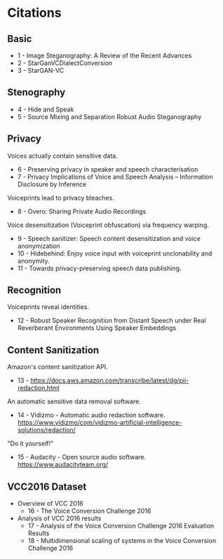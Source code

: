 # Citations

## Basic

* 1 - Image Steganography: A Review of the Recent Advances
* 2 - StarGanVCDialectConversion
* 3 - StarGAN-VC

## Stenography

* 4 - Hide and Speak
* 5 - Source Mixing and Separation Robust Audio Steganography

## Privacy

Voices actually contain sensitive data.

* 6 - Preserving privacy in speaker and speech characterisation
* 7 - Privacy Implications of Voice and Speech Analysis – Information Disclosure by Inference

Voiceprints lead to privacy bleaches.

* 8 - Overo: Sharing Private Audio Recordings

Voice desensitization (Voiceprint obfuscation) via frequency warping.

* 9 - Speech sanitizer: Speech content desensitization and voice anonymization
* 10 - Hidebehind: Enjoy voice input with voiceprint unclonability and anonymity.
* 11 - Towards privacy-preserving speech data publishing.

## Recognition

Voiceprints reveal identities.

* 12 - Robust Speaker Recognition from Distant Speech under Real Reverberant Environments Using Speaker Embeddings

## Content Sanitization

Amazon's content sanitization API.

* 13 - https://docs.aws.amazon.com/transcribe/latest/dg/pii-redaction.html

An automatic sensitive data removal software.

* 14 - Vidizmo - Automatic audio redaction software. https://www.vidizmo/com/vidizmo-artificial-intelligence-solutions/redaction/

"Do it yourself!"

* 15 - Audacity - Open source audio software. https://www.audacityteam.org/

## VCC2016 Dataset

* Overview of VCC 2016
  * 16 - The Voice Conversion Challenge 2016
* Analysis of VCC 2016 results
  * 17 - Analysis of the Voice Conversion Challenge 2016 Evaluation Results
  * 18 - Multidimensional scaling of systems in the Voice Conversion Challenge 2016
